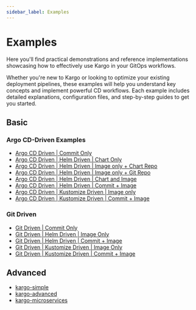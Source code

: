 ```yaml
---
sidebar_label: Examples
---
```


# Examples

Here you'll find practical demonstrations and reference implementations showcasing how to effectively use Kargo in your GitOps workflows.

Whether you're new to Kargo or looking to optimize your existing deployment pipelines, these examples will help you understand key concepts and implement powerful CD workflows. Each example includes detailed explanations, configuration files, and step-by-step guides to get you started.

## Basic
### Argo CD-Driven Examples
* [Argo CD Driven | Commit Only](https://github.com/akuity/kargo-examples/tree/main/01-argocd-driven/01-commit-only)
* [Argo CD Driven | Helm Driven | Chart Only](https://github.com/akuity/kargo-examples/tree/main/01-argocd-driven/02-helm-driven/01-chart-only)
* [Argo CD Driven | Helm Driven | Image only + Chart Repo](https://github.com/akuity/kargo-examples/tree/main/01-argocd-driven/02-helm-driven/02-image-only/01-with-chart-repo)
* [Argo CD Driven | Helm Driven | Image only + Git Repo](https://github.com/akuity/kargo-examples/tree/main/01-argocd-driven/02-helm-driven/02-image-only/02-with-git-repo)
* [Argo CD Driven | Helm Driven | Chart and Image](https://github.com/akuity/kargo-examples/tree/main/01-argocd-driven/02-helm-driven/03-chart-n-image)
* [Argo CD Driven | Helm Driven | Commit + Image](https://github.com/akuity/kargo-examples/tree/main/01-argocd-driven/02-helm-driven/04-commit-n-image) 
* [Argo CD Driven | Kustomize Driven | Image only](https://github.com/akuity/kargo-examples/tree/main/01-argocd-driven/03-kustomize-driven/01-image-only)
* [Argo CD Driven | Kustomize Driven | Commit + Image](https://github.com/akuity/kargo-examples/tree/main/01-argocd-driven/03-kustomize-driven/02-commit-n-image)

### Git Driven
* [Git Driven | Commit Only](https://github.com/akuity/kargo-examples/tree/main/02-git-driven/01-commit-only)
* [Git Driven | Helm Driven | Image Only](https://github.com/akuity/kargo-examples/tree/main/02-git-driven/02-helm-driven/01-image-only)
* [Git Driven | Helm Driven | Commit + Image](https://github.com/akuity/kargo-examples/tree/main/02-git-driven/02-helm-driven/02-commit-n-image)
* [Git Driven | Kustomize Driven | Image Only](https://github.com/akuity/kargo-examples/tree/main/02-git-driven/03-kustomize-driven/01-image-only)
* [Git Driven | Kustomize Driven | Commit + Image](https://github.com/akuity/kargo-examples/tree/main/02-git-driven/03-kustomize-driven/02-commit-n-image) 

## Advanced
* [kargo-simple](https://github.com/akuity/kargo-simple)
* [kargo-advanced](https://github.com/akuity/kargo-advanced)
* [kargo-microservices](https://github.com/akuity/kargo-microservices)

